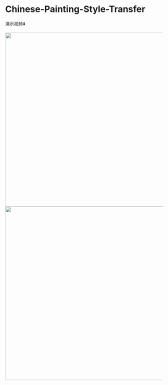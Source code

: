 # Chinese-Painting-Style-Transfer

演示视频⬇️
<!--img src="https://github.com/IcaHuang/cGANStyleTransfer/blob/main/%E4%B8%8A256_%E4%B8%8B512_0.gif?raw=true" width="486" height="417" align="middle" /-->

<img src="https://github.com/IcaHuang/cGANStyleTransfer/blob/main/%E4%B8%8A256_%E4%B8%8B512_0.gif?raw=true" width="649" height="556" align="middle" />

<!--img src="https://github.com/IcaHuang/cGANStyleTransfer/blob/main/%E4%B8%8A256_%E4%B8%8B512_0.gif?raw=true" width="973" height="834" align="middle" /-->

<img src="https://github.com/IcaHuang/cGANStyleTransfer/blob/main/%E4%B8%8A256_%E4%B8%8B512_1.gif?raw=true" width="649" height="556" align="middle" />


